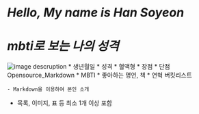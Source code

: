 # *Hello, My name is Han Soyeon* 

# *mbti로 보는 나의 성격*
![image descruption](https://www.google.com/imgres?imgurl=https%3A%2F%2Fstatic.neris-assets.com%2Fimages%2Fpersonality-types%2Favatars%2Fesfp-entertainer.svg&imgrefurl=https%3A%2F%2Fwww.16personalities.com%2Fko%2F%25EC%2584%25B1%25EA%25B2%25A9%25EC%259C%25A0%25ED%2598%2595-esfp&tbnid=7wtO3mCfrJFs2M&vet=12ahUKEwj7-Nuujq_3AhXaAaYKHZlvDhgQMygJegUIARDjAQ..i&docid=SbdrXz_UINM87M&w=800&h=800&q=esfp&ved=2ahUKEwj7-Nuujq_3AhXaAaYKHZlvDhgQMygJegUIARDjAQ)
    * 생년월일
    * 성격
    * 혈액형
    * 장점
    * 단점Opensource_Markdown
    * MBTI
    * 좋아하는 명언, 책
    * 연혁
    버킷리스트
    
    - Markdown을 이용하여 본인 소개

 * 목록, 이미지, 표 등 최소 1개 이상 포함
